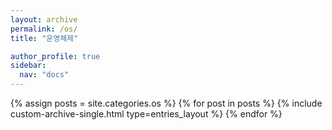 ```yaml
---
layout: archive
permalink: /os/
title: "운영체제"

author_profile: true
sidebar:
  nav: "docs"
---
```


{% assign posts = site.categories.os %}
{% for post in posts %}
  {% include custom-archive-single.html type=entries_layout %}
{% endfor %}